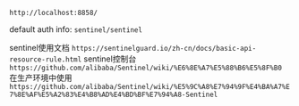 `http://localhost:8858/`

default auth info:
`sentinel/sentinel`

sentinel使用文档
`https://sentinelguard.io/zh-cn/docs/basic-api-resource-rule.html`
sentinel控制台
`https://github.com/alibaba/Sentinel/wiki/%E6%8E%A7%E5%88%B6%E5%8F%B0`
在生产环境中使用
`https://github.com/alibaba/Sentinel/wiki/%E5%9C%A8%E7%94%9F%E4%BA%A7%E7%8E%AF%E5%A2%83%E4%B8%AD%E4%BD%BF%E7%94%A8-Sentinel`